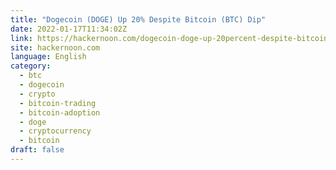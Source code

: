 ```yaml
---
title: "Dogecoin (DOGE) Up 20% Despite Bitcoin (BTC) Dip"
date: 2022-01-17T11:34:02Z
link: https://hackernoon.com/dogecoin-doge-up-20percent-despite-bitcoin-btc-dip?source=rss&utm_medium=RSS&utm_source=news.12bit.vn
site: hackernoon.com
language: English
category:
  - btc
  - dogecoin
  - crypto
  - bitcoin-trading
  - bitcoin-adoption
  - doge
  - cryptocurrency
  - bitcoin
draft: false
---
```

